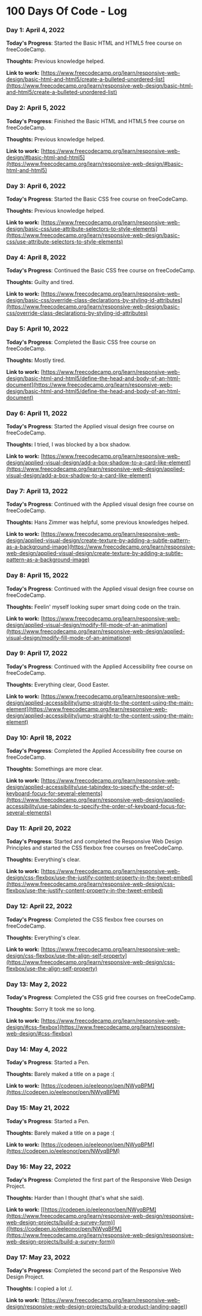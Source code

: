 # 100 Days Of Code - Log

### Day 1: April 4, 2022
**Today's Progress**: Started the Basic HTML and HTML5 free course on freeCodeCamp.

**Thoughts:** Previous knowledge helped.

**Link to work:** [https://www.freecodecamp.org/learn/responsive-web-design/basic-html-and-html5/create-a-bulleted-unordered-list](https://www.freecodecamp.org/learn/responsive-web-design/basic-html-and-html5/create-a-bulleted-unordered-list)

### Day 2: April 5, 2022
**Today's Progress**: Finished the Basic HTML and HTML5 free course on freeCodeCamp.

**Thoughts:** Previous knowledge helped.

**Link to work:** [https://www.freecodecamp.org/learn/responsive-web-design/#basic-html-and-html5](https://www.freecodecamp.org/learn/responsive-web-design/#basic-html-and-html5)

### Day 3: April 6, 2022
**Today's Progress**: Started the Basic CSS free course on freeCodeCamp.

**Thoughts:** Previous knowledge helped.

**Link to work:** [https://www.freecodecamp.org/learn/responsive-web-design/basic-css/use-attribute-selectors-to-style-elements](https://www.freecodecamp.org/learn/responsive-web-design/basic-css/use-attribute-selectors-to-style-elements)

### Day 4: April 8, 2022
**Today's Progress**: Continued the Basic CSS free course on freeCodeCamp.

**Thoughts:** Guilty and tired.

**Link to work:** [https://www.freecodecamp.org/learn/responsive-web-design/basic-css/override-class-declarations-by-styling-id-attributes](https://www.freecodecamp.org/learn/responsive-web-design/basic-css/override-class-declarations-by-styling-id-attributes)

### Day 5: April 10, 2022
**Today's Progress**: Completed the Basic CSS free course on freeCodeCamp.

**Thoughts:** Mostly tired.

**Link to work:** [https://www.freecodecamp.org/learn/responsive-web-design/basic-html-and-html5/define-the-head-and-body-of-an-html-document](https://www.freecodecamp.org/learn/responsive-web-design/basic-html-and-html5/define-the-head-and-body-of-an-html-document)


### Day 6: April 11, 2022
**Today's Progress**: Started the Applied visual design free course on freeCodeCamp.

**Thoughts:** I tried, I was blocked by a box shadow.

**Link to work:** [https://www.freecodecamp.org/learn/responsive-web-design/applied-visual-design/add-a-box-shadow-to-a-card-like-element](https://www.freecodecamp.org/learn/responsive-web-design/applied-visual-design/add-a-box-shadow-to-a-card-like-element)

### Day 7: April 13, 2022
**Today's Progress**: Continued with the Applied visual design free course on freeCodeCamp.

**Thoughts:** Hans Zimmer was helpful, some previous knowledges helped.

**Link to work:** [https://www.freecodecamp.org/learn/responsive-web-design/applied-visual-design/create-texture-by-adding-a-subtle-pattern-as-a-background-image](https://www.freecodecamp.org/learn/responsive-web-design/applied-visual-design/create-texture-by-adding-a-subtle-pattern-as-a-background-image)

### Day 8: April 15, 2022
**Today's Progress**: Continued with the Applied visual design free course on freeCodeCamp.

**Thoughts:** Feelin' myself looking super smart doing code on the train.

**Link to work:** [https://www.freecodecamp.org/learn/responsive-web-design/applied-visual-design/modify-fill-mode-of-an-animation](https://www.freecodecamp.org/learn/responsive-web-design/applied-visual-design/modify-fill-mode-of-an-animatione)

### Day 9: April 17, 2022
**Today's Progress**: Continued with the Applied Accessibility free course on freeCodeCamp.

**Thoughts:** Everything clear, Good Easter.

**Link to work:** [https://www.freecodecamp.org/learn/responsive-web-design/applied-accessibility/jump-straight-to-the-content-using-the-main-element](https://www.freecodecamp.org/learn/responsive-web-design/applied-accessibility/jump-straight-to-the-content-using-the-main-element)

### Day 10: April 18, 2022
**Today's Progress**: Completed the Applied Accessibility free course on freeCodeCamp.

**Thoughts:** Somethings are more clear.

**Link to work:** [https://www.freecodecamp.org/learn/responsive-web-design/applied-accessibility/use-tabindex-to-specify-the-order-of-keyboard-focus-for-several-elements](https://www.freecodecamp.org/learn/responsive-web-design/applied-accessibility/use-tabindex-to-specify-the-order-of-keyboard-focus-for-several-elements)

### Day 11: April 20, 2022
**Today's Progress**: Started and completed the Responsive Web Design Principles and started the CSS flexbox free courses on freeCodeCamp.

**Thoughts:** Everything's clear.

**Link to work:** [https://www.freecodecamp.org/learn/responsive-web-design/css-flexbox/use-the-justify-content-property-in-the-tweet-embed](https://www.freecodecamp.org/learn/responsive-web-design/css-flexbox/use-the-justify-content-property-in-the-tweet-embed)

### Day 12: April 22, 2022
**Today's Progress**: Completed the CSS flexbox free courses on freeCodeCamp.

**Thoughts:** Everything's clear.

**Link to work:** [https://www.freecodecamp.org/learn/responsive-web-design/css-flexbox/use-the-align-self-property](https://www.freecodecamp.org/learn/responsive-web-design/css-flexbox/use-the-align-self-property)


### Day 13: May 2, 2022
**Today's Progress**: Completed the CSS grid free courses on freeCodeCamp.

**Thoughts:** Sorry It took me so long.

**Link to work:** [https://www.freecodecamp.org/learn/responsive-web-design/#css-flexbox](https://www.freecodecamp.org/learn/responsive-web-design/#css-flexbox)

### Day 14: May 4, 2022
**Today's Progress**: Started a Pen.

**Thoughts:** Barely maked a title on a page :(

**Link to work:** [https://codepen.io/eeleonor/pen/NWyqBPM](https://codepen.io/eeleonor/pen/NWyqBPM)

### Day 15: May 21, 2022
**Today's Progress**: Started a Pen.

**Thoughts:** Barely maked a title on a page :(

**Link to work:** [https://codepen.io/eeleonor/pen/NWyqBPM](https://codepen.io/eeleonor/pen/NWyqBPM)

### Day 16: May 22, 2022
**Today's Progress**: Completed the first part of the Responsive Web Design Project.

**Thoughts:** Harder than I thought (that's what she said).

**Link to work:** [[https://codepen.io/eeleonor/pen/NWyqBPM](https://www.freecodecamp.org/learn/responsive-web-design/responsive-web-design-projects/build-a-survey-form)]([https://codepen.io/eeleonor/pen/NWyqBPM](https://www.freecodecamp.org/learn/responsive-web-design/responsive-web-design-projects/build-a-survey-form))


### Day 17: May 23, 2022
**Today's Progress**: Completed the second part of the Responsive Web Design Project.

**Thoughts:** I copied a lot :/.

**Link to work:** [[https://www.freecodecamp.org/learn/responsive-web-design/responsive-web-design-projects/build-a-product-landing-page)](https://www.freecodecamp.org/learn/responsive-web-design/responsive-web-design-projects/build-a-product-landing-page))
